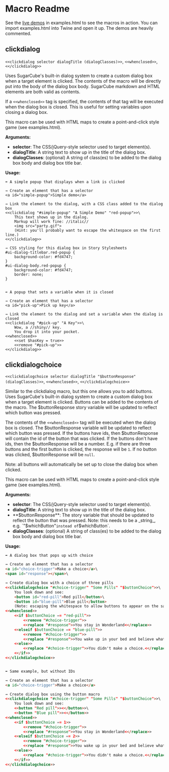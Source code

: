 # Macro Readme

See the [live demos](//mikewesthad.com/TwineResources/macros/clickdialog/examples.html) in examples.html to see the macros in action. You can import examples.html into Twine and open it up. The demos are heavily commented.

## clickdialog

`<<clickdialog selector dialogTitle (dialogClasses)>>`, `<<whenclosed>>`, `<</clickdialog>>`

Uses SugarCube's built-in dialog system to create a custom dialog box when a target element is clicked. The contents of the macro will be directly put into the body of the dialog box body. SugarCube markdown and HTML elements are both valid as contents. 

If a `<<whenclosed>>` tag is specified, the contents of that tag will be executed when the dialog box is closed. This is useful for setting variables upon closing a dialog box.

This macro can be used with HTML maps to create a point-and-click style game (see examples.html).

**Arguments:**

- **selector**: The CSS/jQuery-style selector used to target element(s).
- **dialogTitle**: A string text to show up in the title of the dialog box.
- **dialogClasses**: (optional) A string of class(es) to be added to the dialog box body and dialog box title bar.

**Usage:**

```
➡️ A simple popup that displays when a link is clicked

→ Create an element that has a selector
<a id="simple-popup">Simple demo</a>

→ Link the element to the dialog, with a CSS class added to the dialog box
<<clickdialog "#simple-popup" "A Simple Demo" "red-popup">>\
	This text shows up in the dialog.
	Markup will work fine: //italic//
	<img src="party.gif">
	(Hint: you'll probably want to escape the whitespace on the first line.)
<</clickdialog>>

→ CSS styling for this dialog box in Story Stylesheets
#ui-dialog-titlebar.red-popup {
	background-color: #fd4747;
}
#ui-dialog-body.red-popup {
	background-color: #fd4747;
  	border: none;
}


➡️ A popup that sets a variable when it is closed

→ Create an element that has a selector
<a id="pick-up">Pick up key</a>

→ Link the element to the dialog and set a variable when the dialog is closed 
<<clickdialog "#pick-up" "A Key">>\
	Wow, a //shiny// key.
	You drop it into your pocket.
<<whenclosed>>
	<<set $hasKey = true>>
	<<remove "#pick-up">>
<</clickdialog>>
```

## clickdialogchoice

`<<clickdialogchoice selector dialogTitle "$buttonResponse" (dialogClasses)>>`, `<<whenclosed>>`, `<</clickdialogchoice>>`

Similar to the clickdialog macro, but this one allows you to add buttons. Uses SugarCube's built-in dialog system to create a custom dialog box when a target element is clicked. Buttons can be added to the contents of the macro. The $buttonResponse story variable will be updated to reflect which button was pressed. 

The contents of the `<<whenclosed>>` tag will be executed when the dialog box is closed. The $buttonResponse variable will be updated to reflect which button was pressed. If the buttons have ids, then $buttonResponse will contain the id of the button that was clicked. If the buttons don't have ids, then the $buttonResponse will be a number. E.g. if there are three buttons and the first button is clicked, the response will be `1`. If no button was clicked, $buttonResponse will be `null`.

Note: all buttons will automatically be set up to close the dialog box when clicked.

This macro can be used with HTML maps to create a point-and-click style game (see examples.html).

**Arguments:**

- **selector**: The CSS/jQuery-style selector used to target element(s).
- **dialogTitle**: A string text to show up in the title of the dialog box.
- **$buttonResponse**: The story variable that should be updated to reflect the button that was pressed. Note: this needs to be a _string_, e.g. `"$whichButton"` instead of `$whichButton`.
- **dialogClasses**: (optional) A string of class(es) to be added to the dialog box body and dialog box title bar.

**Usage:**

```html
➡️ A dialog box that pops up with choice

→ Create an element that has a selector
<a id="choice-trigger">Make a choice</a>\
<span id="response"></span>\

→ Create dialog box with a choice of three pills
<<clickdialogchoice "#choice-trigger" "Some Pills" "$buttonChoice">>\
	You look down and see:
	<button id="red-pill">Red pill</button>\
	<button id="blue-pill">Blue pill</button>
	(Note: escaping the whitespace to allow buttons to appear on the same line)
<<whenclosed>>
	<<if $buttonChoice == "red-pill">>
		<<remove "#choice-trigger">>
		<<replace "#response">>You stay in Wonderland<</replace>>
	<<elseif $buttonChoice == "blue-pill">>
		<<remove "#choice-trigger">>
		<<replace "#response">>You wake up in your bed and believe whatever you want to believe<</replace>>
	<<else>>
		<<replace "#choice-trigger">>You didn't make a choice.<</replace>>
	<</if>>
<</clickdialogchoice>>


➡️ Same example, but without IDs

→ Create an element that has a selector
<a id="choice-trigger">Make a choice</a>

→ Create dialog box using the button macro
<<clickdialogchoice "#choice-trigger" "Some Pills" "$buttonChoice">>\
	You look down and see:
	<<button "Red pill">><</button>>\
	<<button "Blue pill">><</button>>
<<whenclosed>>
	<<if $buttonChoice == 1>>
		<<remove "#choice-trigger">>
		<<replace "#response">>You stay in Wonderland<</replace>>
	<<elseif $buttonChoice == 2>>
		<<remove "#choice-trigger">>
		<<replace "#response">>You wake up in your bed and believe whatever you want to believe<</replace>>
	<<else>>
		<<replace "#choice-trigger">>You didn't make a choice.<</replace>>
	<</if>>
<</clickdialogchoice>>
```

